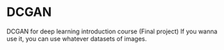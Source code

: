 # DCGAN
DCGAN for deep learning introduction course (Final project)
If you wanna use it, you can use whatever datasets of images.
